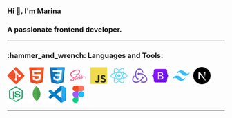 <section>
   <!--<h3>:woman_technologist: About Me:</h3>-->
   
   <h3 >Hi 👋, I'm Marina</h3>
   <h3 >A passionate frontend developer.</h3>
</section>

---

<section>
   <h3>:hammer_and_wrench: Languages and Tools:</h3>
   
   <img src="/skills-tools-icons/git-original.svg" title="Git" alt="Git" width="40" />&nbsp;
   <img src="/skills-tools-icons/html5-original.svg" title="HTML5" alt="HTML" width="40" />&nbsp;
   <img src="/skills-tools-icons/css3-original.svg"  title="CSS3" alt="CSS" width="40" />&nbsp;
   <img src="/skills-tools-icons/Sass.png"  title="SASS" alt="SASS" width="40" />&nbsp;
   <img src="/skills-tools-icons/javascript-original.svg" title="JavaScript" alt="JavaScript" width="40"/>&nbsp;
   <img src="/skills-tools-icons/react-original.svg" title="React" alt="React" width="40" />&nbsp;
   <img src="/skills-tools-icons/Redux.png" title="Redux" alt="Redux" width="40" />&nbsp;
   <img src="/skills-tools-icons/bootstrap-original.svg" title="Bootstrap" alt="Bootstrap" width="40" />&nbsp;
   <img src="/skills-tools-icons/tailwindcss-original.svg" title="Tailwind" alt="tailwind" width="40" />&nbsp;
   <img src="/skills-tools-icons/nextjs-original.svg" title="Nextjs" alt="Nextjs" width="40" />&nbsp;
   <img src="/skills-tools-icons/Node.js.png" title="Nodejs" alt="Nodejs" width="40" />&nbsp;
   <img src="/skills-tools-icons/MongoDB.png" title="MongoDB" alt="MongoDB" width="40" />&nbsp;
   <img src="/skills-tools-icons/vscode-original.svg" title="VS Code" alt="VS Code" width="40" />&nbsp;
   <img src="/skills-tools-icons/figma-original.svg" title="Figma" alt="Figma" width="40" />&nbsp;

</section>

---

<!--
**MarinaViktoria/MarinaViktoria** is a ✨ _special_ ✨ repository because its `README.md` (this file) appears on your GitHub profile.

Here are some ideas to get you started:

- 🔭 I’m currently working on ...
- 🌱 I’m currently learning ...
- 👯 I’m looking to collaborate on ...
- 🤔 I’m looking for help with ...
- 💬 Ask me about ...
- 📫 How to reach me: ...
- 😄 Pronouns: ...
- ⚡ Fun fact: ...
-->
